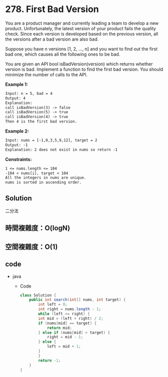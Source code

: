 # 278. First Bad Version

You are a product manager and currently leading a team to develop a new product. Unfortunately, the latest version of your product fails the quality check. Since each version is developed based on the previous version, all the versions after a bad version are also bad.

Suppose you have n versions [1, 2, ..., n] and you want to find out the first bad one, which causes all the following ones to be bad.

You are given an API bool isBadVersion(version) which returns whether version is bad. Implement a function to find the first bad version. You should minimize the number of calls to the API.

<!-- **Note:**  -->

**Example 1:**

```txt
Input: n = 5, bad = 4
Output: 4
Explanation:
call isBadVersion(3) -> false
call isBadVersion(5) -> true
call isBadVersion(4) -> true
Then 4 is the first bad version.
```

**Example 2:**

```txt
Input: nums = [-1,0,3,5,9,12], target = 2
Output: -1
Explanation: 2 does not exist in nums so return -1
```

**Constraints:**

```txt
1 <= nums.length <= 104
-104 < nums[i], target < 104
All the integers in nums are unique.
nums is sorted in ascending order.
```

## Solution

二分法

## 時間複雜度：O(logN)

## 空間複雜度：O(1)

## code

- java

  - Code

    ```java
    class Solution {
        public int search(int[] nums, int target) {
            int left = 0;
            int right = nums.length - 1;
            while (left <= right) {
            int mid = (left + right) / 2;
            if (nums[mid] == target) {
                return mid;
            } else if (nums[mid] > target) {
                right = mid - 1;
            } else {
                left = mid + 1;
            }
            }
            return -1;
        }
    }
    ```
